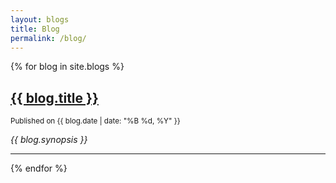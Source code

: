 ```yaml
---
layout: blogs
title: Blog
permalink: /blog/
---
```


{% for blog in site.blogs %}
<div class="blog-summary">
  <h2><a href="{{ blog.url }}">{{ blog.title }}</a></h2>
  <p><small>Published on {{ blog.date | date: "%B %d, %Y" }}</small></p>
  <p><em>{{ blog.synopsis }}</em></p>
</div>
<hr>
{% endfor %}